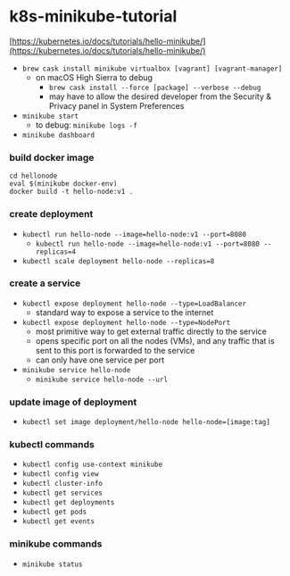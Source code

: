 # k8s-minikube-tutorial

[https://kubernetes.io/docs/tutorials/hello-minikube/](https://kubernetes.io/docs/tutorials/hello-minikube/)

- `brew cask install minikube virtualbox [vagrant] [vagrant-manager]`
    -  on macOS High Sierra to debug
        - `brew cask install --force [package] --verbose --debug`
        - may have to allow the desired developer from the Security & Privacy panel in System Preferences
- `minikube start`
    - to debug: `minikube logs -f`
- `minikube dashboard`

### build docker image

```
cd hellonode
eval $(minikube docker-env)
docker build -t hello-node:v1 .
```

### create deployment

- `kubectl run hello-node --image=hello-node:v1 --port=8080`
    - `kubectl run hello-node --image=hello-node:v1 --port=8080 --replicas=4`
- `kubectl scale deployment hello-node --replicas=8`

### create a service

- `kubectl expose deployment hello-node --type=LoadBalancer`
    - standard way to expose a service to the internet
- `kubectl expose deployment hello-node --type=NodePort`
    - most primitive way to get external traffic directly to the service
    - opens specific port on all the nodes (VMs), and any traffic that is sent to this port is forwarded to the service
    - can only have one service per port
- `minikube service hello-node`
    - `minikube service hello-node --url`

### update image of deployment

- `kubectl set image deployment/hello-node hello-node=[image:tag]`

### kubectl commands

- `kubectl config use-context minikube`
- `kubectl config view`
- `kubectl cluster-info`
- `kubectl get services`
- `kubectl get deployments`
- `kubectl get pods`
- `kubectl get events`

### minikube commands

- `minikube status`

